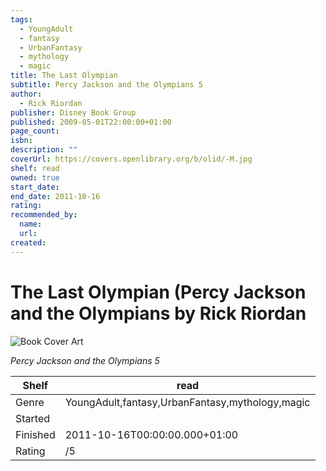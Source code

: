 ```yaml
---
tags:
  - YoungAdult
  - fantasy
  - UrbanFantasy
  - mythology
  - magic
title: The Last Olympian
subtitle: Percy Jackson and the Olympians 5
author:
  - Rick Riordan
publisher: Disney Book Group
published: 2009-05-01T22:00:00+01:00
page_count:
isbn:
description: ""
coverUrl: https://covers.openlibrary.org/b/olid/-M.jpg
shelf: read
owned: true
start_date:
end_date: 2011-10-16
rating:
recommended_by:
  name:
  url:
created:
---
```


# The Last Olympian (Percy Jackson and the Olympians by Rick Riordan

![Book Cover Art](https://covers.openlibrary.org/b/olid/-M.jpg)

_Percy Jackson and the Olympians 5_

| Shelf | read |
| --- | --- |
| Genre | YoungAdult,fantasy,UrbanFantasy,mythology,magic |
| Started |  |
| Finished | 2011-10-16T00:00:00.000+01:00 |
| Rating | /5 |

